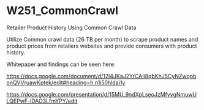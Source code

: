 # W251_CommonCrawl
Retailer Product History Using Common Crawl Data

Utilize Common crawl data (26 TB per month) to scrape product names and product prices from retailers websites and provide consumers with product history.

Whitepaper and findings can be seen here:

https://docs.google.com/document/d/12l4JKaJ2YrCAIi8qbKhJ5CyNZwopbonQVVruawKptek/edit#heading=h.n1i50hldai1y

https://docs.google.com/presentation/d/15MU_9ndXpLseoJzMfyvgNmuwULQEPwF-lDAO3LfmYPY/edit
